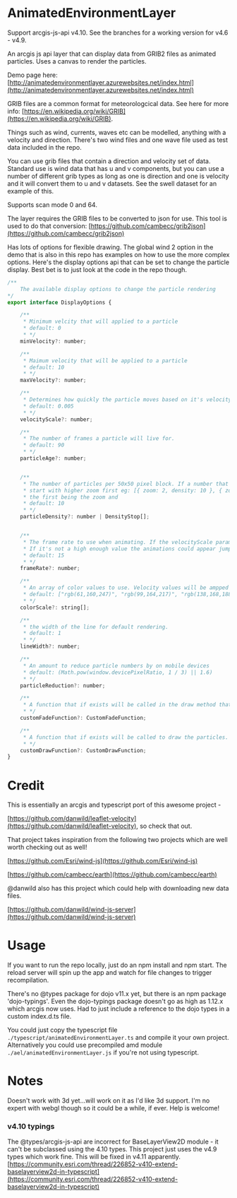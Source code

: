 # AnimatedEnvironmentLayer

Support arcgis-js-api v4.10.
See the branches for a working version for v4.6 - v4.9.

An arcgis js api layer that can display data from GRIB2 files as animated particles.
Uses a canvas to render the particles.

Demo page here: [http://animatedenvironmentlayer.azurewebsites.net/index.html](http://animatedenvironmentlayer.azurewebsites.net/index.html)

GRIB files are a common format for meteorologcical data. See here for more info: [https://en.wikipedia.org/wiki/GRIB](https://en.wikipedia.org/wiki/GRIB). 

Things such as wind, currents, waves etc can be modelled, anything with a velocity and direction. There's two wind files and one wave file used as test data included in the repo.

You can use grib files that contain a direction and velocity set of data. Standard use is wind data that has u and v components, but you can use a number of different grib types as long as one is direction and one is velocity and it will convert them to u and v datasets. See the swell dataset for an example of this.

Supports scan mode 0 and 64.

The layer requires the GRIB files to be converted to json for use. This tool is used to do that conversion:
[https://github.com/cambecc/grib2json](https://github.com/cambecc/grib2json)

Has lots of options for flexible drawing. The global wind 2 option in the demo that is also in this repo has examples on how to use the more complex options. Here's the display options api that can be set to change the particle display.
Best bet is to just look at the code in the repo though.

```javascript
/** 
    The available display options to change the particle rendering
*/
export interface DisplayOptions {

    /**
     * Minimum velcity that will applied to a particle
     * default: 0
     * */
    minVelocity?: number;

    /**
     * Maimum velocity that will be applied to a particle
     * default: 10
     * */
    maxVelocity?: number;

    /**
     * Determines how quickly the particle moves based on it's velocity. Higher values mean faster moving.
     * default: 0.005
     * */
    velocityScale?: number;

    /**
     * The number of frames a particle will live for.
     * default: 90
     * */
    particleAge?: number;


    /**
     * The number of particles per 50x50 pixel block. If a number that density is applied across the board. If an array of density stops decalre the zoom level and density that would you like to apply.
     * start with higher zoom first eg: [{ zoom: 2, density: 10 }, { zoom: 5, density: 8 }, {zoom: 6, density: 7}]
     * the first being the zoom and 
     * default: 10
     * */
    particleDensity?: number | DensityStop[];


    /**
     * The frame rate to use when animating. If the velocityScale parameter is higher then this will need to be increased to keep up with the required frames to draw the particles at a quicker speed. 
     * If it's not a high enough value the animations could appear jumpy.
     * default: 15
     * */
    frameRate?: number;

    /**
     * An array of color values to use. Velocity values will be ampped o this color scale.
     * default: ["rgb(61,160,247)", "rgb(99,164,217)", "rgb(138,168,188)", "rgb(177,173,158)", "rgb(216,177,129)", "rgb(255,182,100)", "rgb(240,145,87)", "rgb(225,109,74)", "rgb(210,72,61)", "rgb(195,36,48)", "rgb(180,0,35)"];
     * */
    colorScale?: string[];

    /**
     * the width of the line for default rendering.
     * default: 1
     * */
    lineWidth?: number;

    /**
     * An amount to reduce particle numbers by on mobile devices
     * default: (Math.pow(window.devicePixelRatio, 1 / 3) || 1.6)
     * */
    particleReduction?: number;

    /** 
     * A function that if exists will be called in the draw method that allows specific settings for a layer to be applied for the fading out part of the drawing. 
     * */
    customFadeFunction?: CustomFadeFunction; 

    /**
     * A function that if exists will be called to draw the particles. Allows for caller to have complete control over drawing. Will pass the context, particle object and the color style. 
     * */
    customDrawFunction?: CustomDrawFunction;
}

```

# Credit
This is essentially an arcgis and typescript port of this awesome project -

[https://github.com/danwild/leaflet-velocity](https://github.com/danwild/leaflet-velocity), so check that out.

That project takes inspiration from the following two projects which are well worth checking out as well!

[https://github.com/Esri/wind-js](https://github.com/Esri/wind-js)

[https://github.com/cambecc/earth](https://github.com/cambecc/earth)

@danwild also has this project which could help with downloading new data files.

[https://github.com/danwild/wind-js-server](https://github.com/danwild/wind-js-server)

# Usage

If you want to run the repo locally, just do an npm install and npm start. The reload server will spin up the app and watch for file changes to trigger recompilation.

There's no @types package for dojo v11.x yet, but there is an npm package 'dojo-typings'. Even the dojo-typings package doesn't go as high as 1.12.x which arcgis now uses. Had to just include a reference to the dojo types in a custom index.d.ts file.

You could just copy the typescript file `./typescript/animatedEnvironmentLayer.ts` and compile it your own project.
Alternatively you could use precompiled amd module `./ael/animatedEnvironmentLayer.js` if you're not using typescript.

# Notes

Doesn't work with 3d yet...will work on it as I'd like 3d support. I'm no expert with webgl though so it could be a while, if ever. Help is welcome!

### v4.10 typings
The @types/arcgis-js-api are incorrect for BaseLayerView2D module - it can't be subclassed using the 4.10 types. This project just uses the v4.9 types which work fine. This will be fixed in v4.11 apparently. [https://community.esri.com/thread/226852-v410-extend-baselayerview2d-in-typescript](https://community.esri.com/thread/226852-v410-extend-baselayerview2d-in-typescript)


